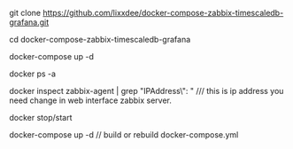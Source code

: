 git clone https://github.com/lixxdee/docker-compose-zabbix-timescaledb-grafana.git

cd docker-compose-zabbix-timescaledb-grafana

docker-compose up -d

docker ps -a

docker inspect zabbix-agent | grep "IPAddress\\": " /// this is ip address you need change in web interface zabbix server.

docker stop/start

docker-compose up -d // build or rebuild docker-compose.yml
